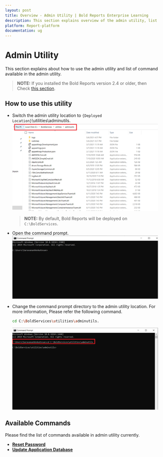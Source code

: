 ```yaml
---
layout: post
title: Overview - Admin Utility | Bold Reports Enterprise Learning
description: This section explains overview of the admin utility, list of available commands, and how to use those commands in the admin utility.
platform: Report-platform
documentation: ug
---
```


# Admin Utility

This section explains about how to use the admin utility and list of command available in the admin utility.

 >**NOTE:** If you installed the Bold Reports version 2.4 or older, then Check [this section](./../admin-utility/v2.4-or-older/).

## How to use this utility

* Switch the admin utility location to `{Deployed Location}`\utilities\adminutils.
   ![folder](/static/assets/on-premise/images/tenant-management/admin-utility/folderpath.png)
   > **NOTE:** By default, Bold Reports will be deployed on `C:\BoldServices`.

* Open the command prompt.
   ![cmd-window](/static/assets/on-premise/images/tenant-management/admin-utility/cmdpmpt.png)

* Change the command prompt directory to the admin utility location. For more information, Please refer the following command.

   ```sh
   cd C:\BoldServices\utilities\adminutils.
   ```

   ![utils-cmd](/static/assets/on-premise/images/tenant-management/admin-utility/utilscmd-1.png)

## Available Commands

Please find the list of commands available in admin utility currently.
* [**Reset Password**](./../admin-utility/reset-password/)
* [**Update Application Database**](./../admin-utility/reset-application-database/)
